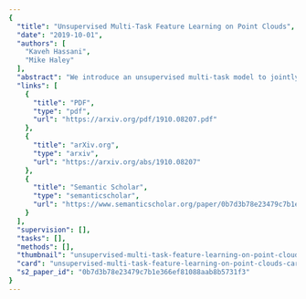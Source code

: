 ```yaml
---
{
  "title": "Unsupervised Multi-Task Feature Learning on Point Clouds",
  "date": "2019-10-01",
  "authors": [
    "Kaveh Hassani",
    "Mike Haley"
  ],
  "abstract": "We introduce an unsupervised multi-task model to jointly learn point and shape features on point clouds. We define three unsupervised tasks including clustering, reconstruction, and self-supervised classification to train a multi-scale graph-based encoder. We evaluate our model on shape classification and segmentation benchmarks. The results suggest that it outperforms prior state-of-the-art unsupervised models: In the ModelNet40 classification task, it achieves an accuracy of 89.1% and in ShapeNet segmentation task, it achieves an mIoU of 68.2 and accuracy of 88.6%.",
  "links": [
    {
      "title": "PDF",
      "type": "pdf",
      "url": "https://arxiv.org/pdf/1910.08207.pdf"
    },
    {
      "title": "arXiv.org",
      "type": "arxiv",
      "url": "https://arxiv.org/abs/1910.08207"
    },
    {
      "title": "Semantic Scholar",
      "type": "semanticscholar",
      "url": "https://www.semanticscholar.org/paper/0b7d3b78e23479c7b1e366ef81088aab8b5731f3"
    }
  ],
  "supervision": [],
  "tasks": [],
  "methods": [],
  "thumbnail": "unsupervised-multi-task-feature-learning-on-point-clouds-thumb.jpg",
  "card": "unsupervised-multi-task-feature-learning-on-point-clouds-card.jpg",
  "s2_paper_id": "0b7d3b78e23479c7b1e366ef81088aab8b5731f3"
}
---
```


